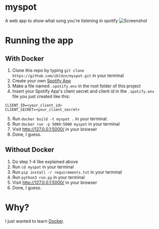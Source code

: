 # myspot

A web app to show what song you're listening in spotify
![Screenshot](https://i.imgur.com/7YONKBn.png)

# Running the app

## With Docker

1. Clone this repo by typing `git clone https://github.com/ibldzn/myspot.git` in your terminal
2. Create your own [Spotify App](https://developer.spotify.com/)
3. Make a file named `.spotify.env` in the root folder of this project
4. Insert your Spotify App's client secret and client id in the `.spotify.env` file you just created like this:

```
CLIENT_ID=<your_client_id>
CLIENT_SECRET=<your_client_secret>
```

5. Run `docker build -t myspot .` in your terminal.
6. Run `docker run -p 5000:5000 myspot` in your terminal
7. Visit http://127.0.0.1:5000/ in your browser
8. Done, I guess.

## Without Docker

1. Do step 1-4 like explained above
2. Run `cd myspot` in your terminal
3. Run `pip install -r requirements.txt` in your terminal
4. Run `python3 run.py` in your terminal
5. Visit http://127.0.0.1:5000/ in your browser
6. Done, I guess.

# Why?

I just wanted to learn [Docker](https://www.docker.com/).
